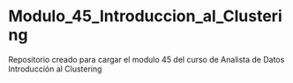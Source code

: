 # Modulo_45_Introduccion_al_Clustering
Repositorio creado para cargar el modulo 45 del curso de Analista de Datos Introducción al Clustering
